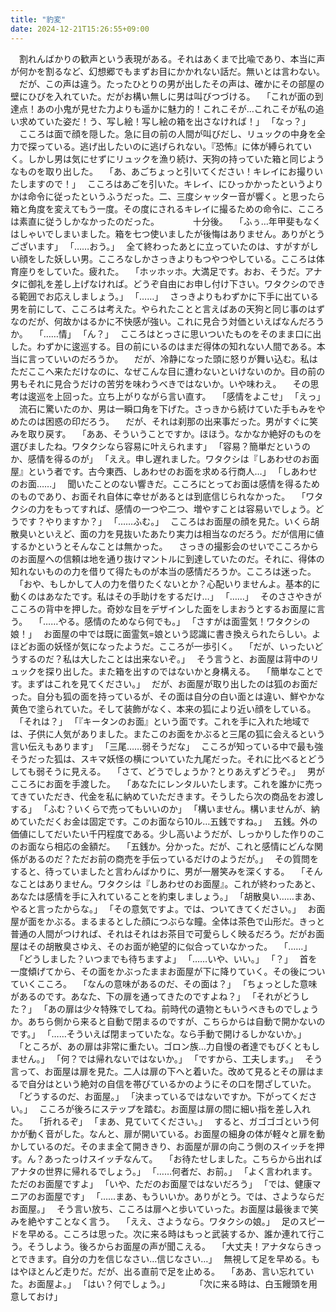 ```yaml
---
title: "豹変"
date: 2024-12-21T15:26:55+09:00
---
```

　割れんばかりの歓声という表現がある。それはあくまで比喩であり、本当に声が何かを割るなど、幻想郷でもまずお目にかかれない話だ。無いとは言わない。
　だが、この声は違う。たったひとりの男が出したその声は、確かにその部屋の壁にひびを入れていた。だがお構い無しに男は叫びつづける。
　｢これが面の到達点！あの小鬼が見せた力よりも遥かに魅力的！これこそが…これこそが私の追い求めていた姿だ！う、写し絵！写し絵の箱を出さなければ！｣
　｢なっ？｣
　こころは面で顔を隠した。急に目の前の人間が叫びだし、リュックの中身を全力で探っている。逃げ出したいのに逃げられない。『恐怖』に体が縛られていく。しかし男は気にせずにリュックを漁り続け、天狗の持っていた箱と同じようなものを取り出した。
　｢あ、あごちょっと引いてください！キレイにお撮りいたしますので！｣
　こころはあごを引いた。キレイ、にひっかかったというよりかは命令に従ったというふうだった。二、三度シャッター音が響く。と思ったら箱と角度を変えてもう一度。その度にされるキレイに撮るための命令に、こころは素直に従うしかなかったのだった。
　
　
　十分後。
　｢ふぅ…年甲斐もなくはしゃいでしまいました。箱を七つ使いましたが後悔はありません。ありがとうございます｣
　｢……おう。｣
　全て終わったあとに立っていたのは、すがすがしい顔をした妖しい男。こころなしかさっきよりもつやつやしている。こころは体育座りをしていた。疲れた。
　｢ホッホッホ。大満足です。おお、そうだ。アナタに御礼を差し上げなければ。どうぞ自由にお申し付け下さい。ワタクシのできる範囲でお応えしましょう。｣
　｢……｣
　さっきよりもわずかに下手に出ている男を前にして、こころは考えた。やられたことと言えばあの天狗と同じ事のはずなのだが、何故かはるかに不快感が強い。これに見合う対価といえばなんだろうか。
　｢……情｣
　｢ん？｣
　こころはとっさに思いついたものをそのまま口に出した。わずかに逡巡する。目の前にいるのはまだ得体の知れない人間である。本当に言っていいのだろうか。
　だが、冷静になった頭に怒りが舞い込む。私はただここへ来ただけなのに、なぜこんな目に遭わないといけないのか。目の前の男もそれに見合うだけの苦労を味わうべきではないか。いや味わえ。
　その思考は逡巡を上回った。立ち上がりながら言い直す。
　｢感情をよこせ｣
　｢えっ｣
　流石に驚いたのか、男は一瞬口角を下げた。さっきから続けていた手もみをやめたのは困惑の印だろう。
　だが、それは刹那の出来事だった。男がすぐに笑みを取り戻す。
　｢ああ、そういうことですか。ほほう。なかなか絶好のものを選びましたね。ワタクシなら容易に叶えられます｣
　｢容易？簡単だというのか、感情を得るのが｣
　｢ええ。申し遅れました。ワタクシは『しあわせのお面屋』という者です。古今東西、しあわせのお面を求める行商人…｣
　｢しあわせのお面……｣
　聞いたことのない響きだ。こころにとってお面は感情を得るためのものであり、お面それ自体に幸せがあるとは到底信じられなかった。
　｢ワタクシの力をもってすれば、感情の一つや二つ、増やすことは容易いでしょう。どうです？やりますか？｣
　｢……ふむ。｣
　こころはお面屋の顔を見た。いくら胡散臭いといえど、面の力を見抜いたあたり実力は相当なのだろう。だが信用に値するかというとそんなことは無かった。
　さっきの撮影会のせいでこころからのお面屋への信頼は地を通り抜けマントルに到達していたのだ。それに、得体の知れないものの力を借りて得たものが本当の感情だろうか。こころは迷った。
　｢おや、もしかして人の力を借りたくないとか？心配いりませんよ。基本的に動くのはあなたです。私はその手助けをするだけ…｣
　｢……｣
　そのささやきがこころの背中を押した。奇妙な目をデザインした面をしまおうとするお面屋に言う。
　｢……やる。感情のためなら何でも。｣
　｢さすがは面霊気！ワタクシの娘！｣
　お面屋の中では既に面霊気=娘という認識に書き換えられたらしい。よほどお面の妖怪が気になったようだ。こころが一歩引く。
　｢だが、いったいどうするのだ？私は大したことは出来ないぞ。｣
　そう言うと、お面屋は背中のリュックを探り出した。また箱を出すのではないかと身構える。
　｢簡単なことです。まずはこれを見てください。｣
　だが、お面屋が取り出したのは狐のお面だった。自分も狐の面を持っているが、その面は自分の白い面とは違い、鮮やかな黄色で塗られていた。そして装飾がなく、本来の狐により近い顔をしている。
　｢それは？｣
　｢『キータンのお面』という面です。これを手に入れた地域では、子供に人気がありました。またこのお面をかぶると三尾の狐に会えるという言い伝えもあります｣
　｢三尾……弱そうだな｣
　こころが知っている中で最も強そうだった狐は、スキマ妖怪の横についていた九尾だった。それに比べるとどうしても弱そうに見える。
　｢さて、どうでしょうか？とりあえずどうぞ。｣
　男がこころにお面を手渡した。
　｢あなたにレンタルいたします。これを誰かに売ってきていただき、代金を私に納めていただきます。そうしたら次の商品をお渡しする｣
　｢ふむ？いくらで売ってもいいのか｣
　｢構いません。構いませんが、納めていただくお金は固定です。このお面なら10ル…五銭ですね。｣
　五銭。外の価値にしてだいたい千円程度である。少し高いようだが、しっかりした作りのこのお面なら相応の金額だ。
　｢五銭か。分かった。だが、これと感情にどんな関係があるのだ？ただお前の商売を手伝っているだけのようだが。｣
　その質問をすると、待っていましたと言わんばかりに、男が一層笑みを深くする。
　｢そんなことはありません。ワタクシは『しあわせのお面屋』。これが終わったあと、あなたは感情を手に入れていることを約束しましょう。｣
　｢胡散臭い……まあ、やると言ったからな。｣
　｢その意気ですよ。では、ついてきてください。｣
　お面屋が面をかぶる。まるまるとした顔につぶらな瞳。全体は茶色で山形だ。きっと普通の人間がつければ、それはそれはお茶目で可愛らしく映るだろう。だがお面屋はその胡散臭さゆえ、そのお面が絶望的に似合っていなかった。
　｢……｣
　｢どうしました？いつまでも待ちますよ｣
　｢……いや、いい。｣
　｢？｣
　首を一度傾げてから、その面をかぶったままお面屋が下に降りていく。その後についていくこころ。
　｢なんの意味があるのだ、その面は？｣
　｢ちょっとした意味があるのです。あなた、下の扉を通ってきたのですよね？｣
　｢それがどうした？｣
　｢あの扉は少々特殊でしてね。前時代の遺物ともいうべきものでしょうか。あちら側から来ると自動で閉まるのですが、こちらからは自動で開かないのです。｣
　｢……そういえば閉まっていたな。なら手動で開けるしかないか。｣
　｢ところが、あの扉は非常に重たい。ゴロン族…力自慢の者達でもびくともしません。｣
　｢何？では帰れないではないか。｣
　｢ですから、工夫します。｣
　そう言って、お面屋は扉を見た。二人は扉の下へと着いた。改めて見るとその扉はまるで自分はという絶対の自信を帯びているかのようにその口を閉ざしていた。
　｢どうするのだ、お面屋。｣
　｢決まっているではないですか。下がってください。｣
　こころが後ろにステップを踏む。お面屋は扉の間に細い指を差し入れた。
　｢折れるぞ｣
　｢まあ、見ていてください。｣
　すると、ガゴゴゴという何かが動く音がした。なんと、扉が開いている。お面屋の細身の体が軽々と扉を動かしているのだ。そのまま全て開ききり、お面屋が扉の向こう側のスイッチを押す。ん？あったっけスイッチなんて。
　｢お待たせしました。こちらから出ればアナタの世界に帰れるでしょう。｣
　｢……何者だ、お前。｣
　｢よく言われます。ただのお面屋ですよ｣
　｢いや、ただのお面屋ではないだろう｣
　｢では、健康マニアのお面屋です｣
　｢……まあ、もういいか。ありがとう。では、さようならだお面屋。｣
　そう言い放ち、こころは扉へと歩いていった。お面屋は最後まで笑みを絶やすことなく言う。
　｢ええ、さようなら。ワタクシの娘。｣
　足のスピードを早める。こころは思った。次に来る時はもっと武装するか、誰か連れて行こう。そうしよう。後ろからお面屋の声が聞こえる。
　｢大丈夫！アナタならきっとできます。自分の力を信じなさい…信じなさい…｣
　無視して足を早める。もはやほとんど走りだ。だが、出る直前で足を止める。
　｢ああ、言い忘れていた。お面屋よ。｣
　｢はい？何でしょう。｣
　
　
　｢次に来る時は、白玉饅頭を用意しておけ｣
　
